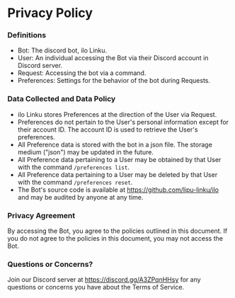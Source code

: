 # Privacy Policy

### Definitions

- Bot: The discord bot, ilo Linku.
- User: An individual accessing the Bot via their Discord account in Discord server.
- Request: Accessing the bot via a command.
- Preferences: Settings for the behavior of the bot during Requests.

### Data Collected and Data Policy

- ilo Linku stores Preferences at the direction of the User via Request.
- Preferences do not pertain to the User's personal information except for their account ID. The account ID is used to retrieve the User's preferences.
- All Preference data is stored with the bot in a json file. The storage medium ("json") may be updated in the future.
- All Preference data pertaining to a User may be obtained by that User with the command `/preferences list`.
- All Preference data pertaining to a User may be deleted by that User with the command `/preferences reset`.
- The Bot's source code is available at <https://github.com/lipu-linku/ilo> and may be audited by anyone at any time.

### Privacy Agreement

By accessing the Bot, you agree to the policies outlined in this document.
If you do not agree to the policies in this document, you may not access the Bot.

### Questions or Concerns?

Join our Discord server at <https://discord.gg/A3ZPqnHHsy> for any questions or concerns you have about the Terms of Service.
